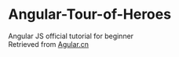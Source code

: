 # Angular-Tour-of-Heroes
Angular JS official tutorial for beginner <br/>
Retrieved from [Agular.cn](https://angular.cn/docs/ts/latest/tutorial/toh-pt1.html)
